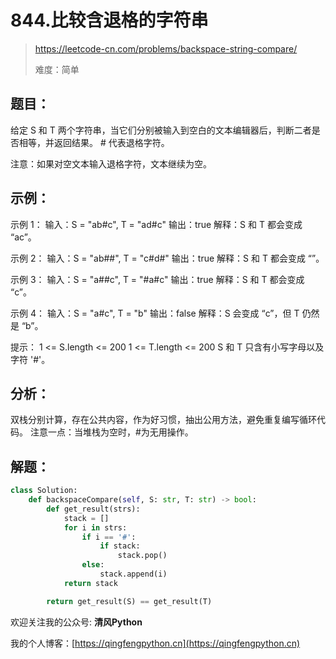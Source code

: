 # 844.比较含退格的字符串
> https://leetcode-cn.com/problems/backspace-string-compare/
> 
> 难度：简单
## 题目：

给定 S 和 T 两个字符串，当它们分别被输入到空白的文本编辑器后，判断二者是否相等，并返回结果。 # 代表退格字符。

注意：如果对空文本输入退格字符，文本继续为空。

## 示例：

示例 1：
输入：S = "ab#c", T = "ad#c"
输出：true
解释：S 和 T 都会变成 “ac”。

示例 2：
输入：S = "ab##", T = "c#d#"
输出：true
解释：S 和 T 都会变成 “”。

示例 3：
输入：S = "a##c", T = "#a#c"
输出：true
解释：S 和 T 都会变成 “c”。

示例 4：
输入：S = "a#c", T = "b"
输出：false
解释：S 会变成 “c”，但 T 仍然是 “b”。


提示：
1 <= S.length <= 200
1 <= T.length <= 200
S 和 T 只含有小写字母以及字符 '#'。

## 分析：

双栈分别计算，存在公共内容，作为好习惯，抽出公用方法，避免重复编写循环代码。
注意一点：当堆栈为空时，#为无用操作。

## 解题：

```python
class Solution:
    def backspaceCompare(self, S: str, T: str) -> bool:
        def get_result(strs):
            stack = []
            for i in strs:
                if i == '#':
                    if stack:
                        stack.pop()
                else:
                    stack.append(i)
            return stack

        return get_result(S) == get_result(T)
```

欢迎关注我的公众号: **清风Python**

我的个人博客：[https://qingfengpython.cn](https://qingfengpython.cn)